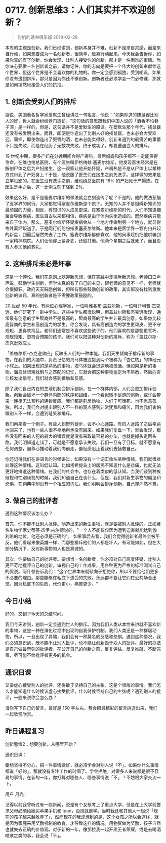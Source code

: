 # 0717. 创新思维3：人们其实并不欢迎创新？
> 何帆的读书俱乐部
2018-02-28

本周的主题是创新。我们已经讲到，创新本身并不难，创新不是来自灵感，而是来自行动，如果想要成为一名创新者，很简单，赶紧行动起来。今天我会告诉你，如果你真的有了创新，你会发现，让别人接受你的创新，那才是一件困难的事情。当你决心要做一名创新者之前，请你记住，你的志向是要把一个伟大的创新奉献给这个世界，但这个世界是不会喜欢你的礼物的。你一定会感到孤独，受到嘲讽，如果你没有遭到排斥，那只是因为你还不够创新。创新者还必须学会一门必修课，那就是如何坦然地接受人们的抗拒。

## 1. 创新会受到人们的排斥
据说，美国著名哲学家爱默生曾经讲过一句名言，他说："如果你造的捕鼠器比别人的好，世人就会纷纷登门造访。"这句话的意思跟我们中国人说的「酒香不怕巷子深」是一样的。但是，这句话并不是爱默生的原话。在爱默生那个年代，捕鼠器还没有被发明出来。而且，即便是你造出了比别人好的捕鼠器，也未必会大受欢迎。同样，即使你造出了更香的酒，也未必能卖得好。创新者遇到的最痛苦的事情不只是失败，而是在经历了无数次失败，终于成功了，却要遭遇世人的排斥。

19 世纪中期，很多产妇在分娩期间会得产褥热，最后妈妈和孩子都不一定能保得住命。在维也纳总医院，有个医生叫伊格纳兹·塞麦尔维斯，他发现医生经常是在解剖尸体之后为产妇接生，这一观察让他开始怀疑，产褥热是不是从尸体上以某种方式带到了产妇身上？于是，他说服了医生们在接生之前先洗手。这样做的效果是立竿见影的。在医生没有洗手之前，维也纳总医院有 18% 的产妇死于产褥热。在医生洗手之后，这一比例立刻下降到 2%。

效果这么好，是不是塞麦尔维斯的做法就会立刻流传了呢？不是的。他的做法惹恼了医学界的同行。大家都觉得塞麦尔维斯是个疯子。无知的人并不是阻碍新知识的最顽固的力量，相反，有知识的人成见更深。在塞麦尔维斯的时代，人们不知道细菌会导致疾病，医生自古以来都相信，疾病是由于体内失衡造成的。既然疾病只能来自于体内，那么，塞麦尔维斯怀疑疾病会从一个地方传染到另一个地方，就显得格外离经叛道了。于是同行们纷纷指责塞麦尔维斯。他本来是医学界一颗冉冉升起的新星，到最后居然失去了工作。塞麦尔维斯郁郁寡欢，他的同事趁机把他哄骗到一家精神病院。人们让他穿上紧身衣，还殴打他。他两个星期之后就死了，而且没有人参加他的葬礼。

## 2. 这种排斥未必是坏事
这是一个悖论。我们在原则上欢迎新思想，但在实践中却排斥新思想。老师口口声声说，鼓励学生创新，但学生真的有了自己的主见，跟老师的意见不一样，老师就会很抓狂。政府天天鼓励创新，但所有那些鼓励创新的政策，其实都没有找到激发创新的诀窍，真的创新者是不需要政策鼓励的。

20 世纪 50 年代，有两位心理学家，一位叫雅各布·盖兹尔斯，一位叫菲利普·杰克逊，他们研究了一群中学生。这些中学生都很聪明，但盖兹尔斯和杰克逊发现，通常最有创意的学生智商并不是最高的，智商最高的学生并非最具创意。如果你比较高智商的学生和高创造力的学生，你会发现，具有高创造力的学生更顽皮、更不守规矩、更喜欢捣乱。老师们通常是不喜欢这些孩子的。他们喜欢的是那些更乖巧、规规矩矩、更符合预期的孩子。我们可以把这种对创新的排斥，称为「盖兹尔斯-杰克逊效应」。

「盖兹尔斯-杰克逊效应」反映出人们的一种本能。我们天生倾向于排斥新的事物。在我们的大脑中，负责记忆的海马体被连接到两个被称为「杏仁核」的神经元小球上。如果出现的是熟悉的事物，海马体就会迅速地被激活。但如果是新的事物，海马体很难找到与之匹配的记忆，它就会把这种事物鉴定为不熟悉，然后向杏仁核发出信号，我们就会感到抵触和反感。

除了我们自己内在的生理机制会排斥创新，在一个群体内部，人们会更加排斥创新。创新会破坏一个群体内部的秩序和团结，一个看似微不足道的创新，或许会带来一连串无法预料的连锁反应。我们都是群居动物，人们宁可饿死，也不愿意孤独。所以，我们会对提出跟别人不一样的观点感到非常犹豫和痛苦，因为我们害怕跟别人不一样，会遭到耻笑和排斥。

我们再来看一个例子。有些人到野外徒步，会不小心迷路。有的人迷路了之后幸运地回来了，也有一些人很不幸地再也没有回来。如果我们复盘一下，就会发现，那些没有回来的人犯的最大的错误就是没有采取最容易的办法，也就是掉头走回头路。我们明知道走错了，可就是不愿意承认失败。我们一旦有了目标，就不愿意有任何调整，自尊心推动着我们向前走，羞耻感阻止着我们去拯救自己。

你还记得我们在讲语言的时候讲过，如果没有一个词汇命名某种情绪，我们就很难处理这种情绪。这叫低认知。比如塔希提岛上的居民不知道什么是悲痛，也就无法更好地排遣这种情绪。在我们的社会中，也存在着类似的低认知。当我们谈到种族歧视和性别歧视的时候，我们知道自己在谈什么，但是，我们对新生事物的偏见和恐惧，在词典中却没有一个相应的词汇。我们明明会排斥创新，自己却浑然不觉。

## 3. 做自己的批评者
遇到这种情况该怎么办？

首先，你不能不让别人批评。创造出来的新生事物，就是要被别人批评的。正如著名生物学家史蒂芬·杰伊·古尔德说的，"一个人不能仅仅因为遭到迫害就能达到伽利略的地位，他还必须是正确的"。 如果事后去看，我们会觉得创新者最终会被平反，他们看起来像英雄一样，而那些排斥他们的人都是坏人。有可能如此，但在大部分情况下，反对新事物的人也是真诚的。

其次，你要做自己的批评者。要想当一名创新者，你必须对自己高度怀疑，比别人更严苛地批评自己的创新，审视自己的工作成果，用各种更为严格的标准测试自己的假说。阿什顿告诉我们："这个世界本来就倾向于拒绝你，所以不要给他们更多不必要的理由。那些能够在私底下遭受的失败，永远都不要让它们在公共场合出现。因为私底下的失败，代价更小，痛苦更少。"

## 今日小结
好的，又到了今天的总结时间。

我们今天讲到，创新一定会遇到世人的排斥。因为我们人类从本性来讲就不喜欢新的事物，这是一种在演化过程中出现的自我保护机制。我们人类还是一种群居动物，所以，一旦出现了异端，我们会有一种莫名的反感和恐惧。遇到这种情况，我们必须意识到，既不能不让别人批评，也不能让创新毁于众人的批评。最好的办法是自己做最苛刻的批评者，在公开自己的创新之前，反复评估，反复推敲，不断完善，尽可能不给批评者更多的机会。

## 通识日课
又要虚心接受别人的批评，还得敢于坚持自己的主张，这是个很难的事情。我们怎么才能知道什么时候该虚心接受批评，什么时候坚持自己的主张呢？遇到别人的批评，一般来说你会怎么办？

请你写下自己的留言，最好是 150 字左右。我会把最精彩的留言挑选出来，我们一起欣赏欣赏。

## 昨日课程复习
创新思维2：想要创新，从哪里开始？

通识日课：

要想坚持不分心，把一件事情做好，就必须学会对别人说「不」。如果你什么事情都说「好的」，那就没有专注工作的时间了。学会拒绝，对很多人来说都是很不容易的事情。在新的一年，你打算对哪些人、哪些事情说「不」？不妨跟大家交流一下。

用户 月光：

记得以前我曾听过有一则新闻，说是有个女孩考上了重点大学，但是在上大学前要求父母必须给她买苹果手机和 ipad，否则就退学。当时我还和其他人一起说「现在的孩子越来越难养了」，然而现在的我却想到的是，这个女孩之所以会这样，就是因为家庭采用奖励机制的教育，才导致这样的情况。用物资做为奖励，孩子自然也就失去正确的价值观。对于新的一年，像那拉我一起开黑王者荣耀，或是去喝酒唱歌之类的事，我会说「不」。



